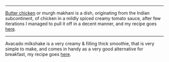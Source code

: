 
---
[Butter chicken](https://en.wikipedia.org/wiki/Butter_chicken) or murgh makhani is a dish, originating from the Indian subcontinent, of chicken in a mildly spiced creamy tomato sauce, after few iterations I managed to pull it off in a decent manner, and my recipe goes [here](./recipes/butter-chicken.html).


---
Avacado milkshake is a very creamy & filling thick smoothie, that is very simple to make, and comes in handy as a very good alternative for breakfast, my recipe goes [here](./recipes/avacado-milkshake.html).



